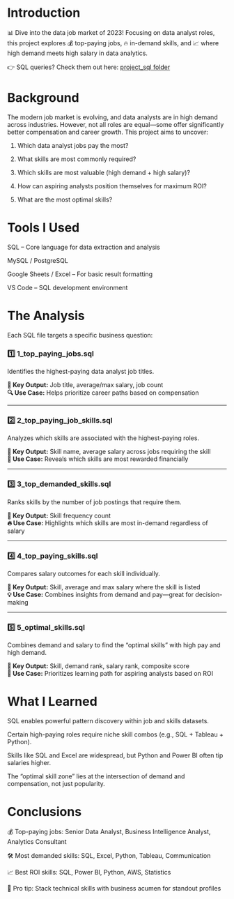 # Introduction

📊 Dive into the data job market of 2023! Focusing on data analyst roles, this project explores 💰 top-paying jobs, 🔥 in-demand skills, and 📈 where high demand meets high salary in data analytics.

👉 SQL queries? Check them out here: [project_sql folder](/project_sql/)

# Background

The modern job market is evolving, and data analysts are in high demand across industries. However, not all roles are equal—some offer significantly better compensation and career growth. This project aims to uncover:

1. Which data analyst jobs pay the most?

2. What skills are most commonly required?

3. Which skills are most valuable (high demand + high salary)?

4. How can aspiring analysts position themselves for maximum ROI?

5. What are the most optimal skills?

# Tools I Used

SQL – Core language for data extraction and analysis

MySQL / PostgreSQL

Google Sheets / Excel – For basic result formatting

VS Code – SQL development environment

# The Analysis

Each SQL file targets a specific business question:

### 1️⃣ 1_top_paying_jobs.sql  
Identifies the highest-paying data analyst job titles.

**📍 Key Output:** Job title, average/max salary, job count  
**🔍 Use Case:** Helps prioritize career paths based on compensation

---

### 2️⃣ 2_top_paying_job_skills.sql  
Analyzes which skills are associated with the highest-paying roles.

**📍 Key Output:** Skill name, average salary across jobs requiring the skill  
**🎯 Use Case:** Reveals which skills are most rewarded financially

---

### 3️⃣ 3_top_demanded_skills.sql  
Ranks skills by the number of job postings that require them.

**📍 Key Output:** Skill frequency count  
**🔥 Use Case:** Highlights which skills are most in-demand regardless of salary

---

### 4️⃣ 4_top_paying_skills.sql  
Compares salary outcomes for each skill individually.

**📍 Key Output:** Skill, average and max salary where the skill is listed  
**💡 Use Case:** Combines insights from demand and pay—great for decision-making

---

### 5️⃣ 5_optimal_skills.sql  
Combines demand and salary to find the “optimal skills” with high pay and high demand.

**📍 Key Output:** Skill, demand rank, salary rank, composite score  
**🚀 Use Case:** Prioritizes learning path for aspiring analysts based on ROI

# What I Learned

SQL enables powerful pattern discovery within job and skills datasets.

Certain high-paying roles require niche skill combos (e.g., SQL + Tableau + Python).

Skills like SQL and Excel are widespread, but Python and Power BI often tip salaries higher.

The “optimal skill zone” lies at the intersection of demand and compensation, not just popularity.

# Conclusions

💰 Top-paying jobs: Senior Data Analyst, Business Intelligence Analyst, Analytics Consultant

🛠️ Most demanded skills: SQL, Excel, Python, Tableau, Communication

📈 Best ROI skills: SQL, Power BI, Python, AWS, Statistics

🌟 Pro tip: Stack technical skills with business acumen for standout profiles
